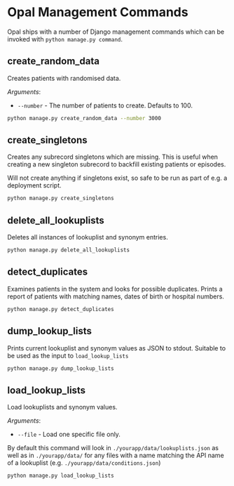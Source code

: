 # Opal Management Commands

Opal ships with a number of Django management commands which can be invoked with
`python manage.py command`.

## create_random_data

Creates patients with randomised data.

*Arguments*:

* `--number` - The number of patients to create. Defaults to 100.

```bash
python manage.py create_random_data --number 3000
```

## create_singletons

Creates any subrecord singletons which are missing. This is useful when
creating a new singleton subrecord to backfill existing patients or episodes.

Will not create anything if singletons exist, so safe to be run as part of e.g. a
deployment script.

```bash
python manage.py create_singletons
```

## delete_all_lookuplists

Deletes all instances of lookuplist and synonym entries.

```bash
python manage.py delete_all_lookuplists
```

## detect_duplicates

Examines patients in the system and looks for possible duplicates. Prints a report
of patients with matching names, dates of birth or hospital numbers.

```bash
python manage.py detect_duplicates
```

## dump_lookup_lists

Prints current lookuplist and synonym values as JSON to stdout. Suitable to be used
as the input to `load_lookup_lists`

```bash
python manage.py dump_lookup_lists
```


## load_lookup_lists

Load lookuplists and synonym values.

*Arguments*:

* `--file` - Load one specific file only.

By default this command will look in `./yourapp/data/lookuplists.json` as well as in
`./yourapp/data/` for any files with a name matching the API name of a lookuplist
(e.g. `./yourapp/data/conditions.json`)

```bash
python manage.py load_lookup_lists
```
